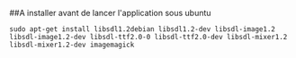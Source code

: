 ##A installer avant de lancer l'application sous ubuntu

	sudo apt-get install libsdl1.2debian libsdl1.2-dev libsdl-image1.2 libsdl-image1.2-dev libsdl-ttf2.0-0 libsdl-ttf2.0-dev libsdl-mixer1.2 libsdl-mixer1.2-dev imagemagick